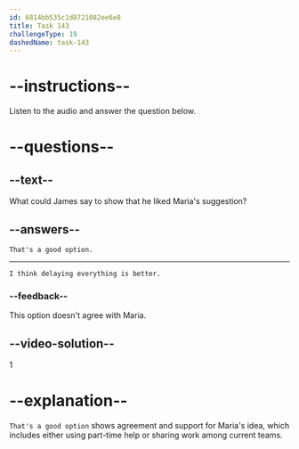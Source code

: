 ```yaml
---
id: 6814bb535c1d8721082ee6e8
title: Task 143
challengeType: 19
dashedName: task-143
---
```


<!-- (Audio) Maria: Why don't we consider using either part-time contractors or spreading tasks among existing projects? -->

<!-- SPEAKING -->

# --instructions--

Listen to the audio and answer the question below.

# --questions--

## --text--

What could James say to show that he liked Maria's suggestion?

## --answers--

`That's a good option.`

---

`I think delaying everything is better.`

### --feedback--

This option doesn't agree with Maria.

## --video-solution--

1

# --explanation--

`That's a good option` shows agreement and support for Maria's idea, which includes either using part-time help or sharing work among current teams.
